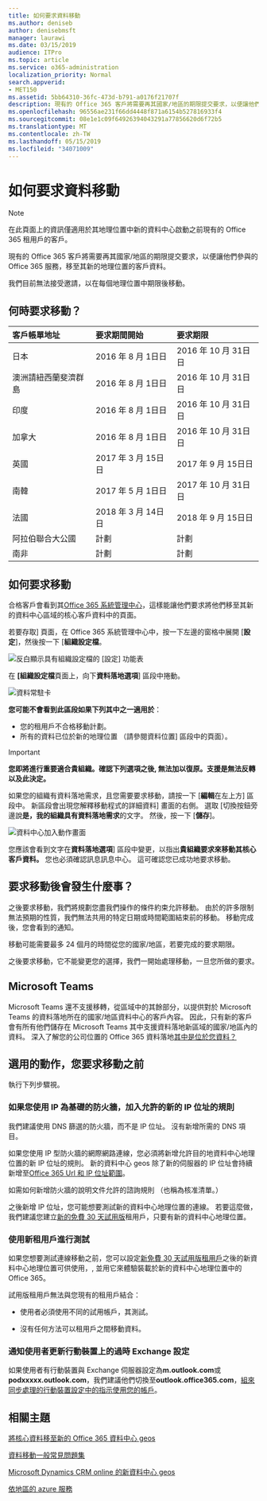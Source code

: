 ```yaml
---
title: 如何要求資料移動
ms.author: deniseb
author: denisebmsft
manager: laurawi
ms.date: 03/15/2019
audience: ITPro
ms.topic: article
ms.service: o365-administration
localization_priority: Normal
search.appverid:
- MET150
ms.assetid: 5bb64310-36fc-473d-b791-a0176f21707f
description: 現有的 Office 365 客戶將需要再其國家/地區的期限提交要求，以便讓他們參與的 Office 365 服務，移至其新的地理位置的客戶資料。
ms.openlocfilehash: 96556ae231f66dd4448f871a6154b527816933f4
ms.sourcegitcommit: 08e1e1c09f64926394043291a77856620d6f72b5
ms.translationtype: MT
ms.contentlocale: zh-TW
ms.lasthandoff: 05/15/2019
ms.locfileid: "34071009"
---
```

# <a name="how-to-request-your-data-move"></a>如何要求資料移動

> [!NOTE]
> 在此頁面上的資訊僅適用於其地理位置中新的資料中心啟動之前現有的 Office 365 租用戶的客戶。 
  
現有的 Office 365 客戶將需要再其國家/地區的期限提交要求，以便讓他們參與的 Office 365 服務，移至其新的地理位置的客戶資料。 
  
我們目前無法接受邀請，以在每個地理位置中期限後移動。 
  
## <a name="when-can-i-request-a-move"></a>何時要求移動？

|**客戶帳單地址**|**要求期間開始**|**要求期限**|
|:-----|:-----|:-----|
|日本  <br/> |2016 年 8 月 1日日  <br/> |2016 年 10 月 31日日  <br/> |
|澳洲請紐西蘭斐濟群島  <br/> |2016 年 8 月 1日日  <br/> |2016 年 10 月 31日日  <br/> |
|印度  <br/> |2016 年 8 月 1日日  <br/> |2016 年 10 月 31日日  <br/> |
|加拿大  <br/> |2016 年 8 月 1日日  <br/> |2016 年 10 月 31日日  <br/> |
|英國  <br/> |2017 年 3 月 15日日  <br/> |2017 年 9 月 15日日  <br/> |
|南韓  <br/> |2017 年 5 月 1日日  <br/> |2017 年 10 月 31日日  <br/> |
|法國  <br/> |2018 年 3 月 14日日  <br/> |2018 年 9 月 15日日  <br/> |
|阿拉伯聯合大公國  <br/> |計劃  <br/> |計劃  <br/> |
|南非  <br/> |計劃  <br/> |計劃  <br/> |
   
## <a name="how-to-request-a-move"></a>如何要求移動

合格客戶會看到其[Office 365 系統管理中心](https://aka.ms/365admin)，這樣能讓他們要求將他們移至其新的資料中心區域的核心客戶資料中的頁面。  
  
若要存取] 頁面，在 Office 365 系統管理中心中，按一下左邊的窗格中展開 [**設定**]，然後按一下 [**組織設定檔**。
  
![反白顯示具有組織設定檔的 [設定] 功能表](media/22799fac-32b4-4f79-ae60-3f6ffb7cfbd7.png)
  
在 **[組織設定檔**頁面上，向下**資料落地選項**] 區段中捲動。 
  
![資料常駐卡](media/fdb02cd0-825d-4d9e-bb35-6f806282884f.png)
  
**您可能不會看到此區段如果下列其中之一適用於**：
- 您的租用戶不合格移動計劃。 
- 所有的資料已位於新的地理位置 （請參閱資料位置] 區段中的頁面）。 
  
> [!IMPORTANT]
> **您即將進行重要適合貴組織。確認下列選項之後, 無法加以復原。支援是無法反轉以及此決定。**
  
如果您的組織有資料落地需求，且您需要要求移動，請按一下 [**編輯**在左上方] 區段中。 新區段會出現您解釋移動程式的詳細資料] 畫面的右側。 選取 [切換按鈕旁邊說**是，我的組織具有資料落地需求**的文字。 然後，按一下 [**儲存**]。
  
![資料中心加入動作畫面](media/f97ab8d2-b0e1-49bf-9d6b-bf75f3081233.png)
  
您應該會看到文字在**資料落地選項**] 區段中變更，以指出**貴組織要求來移動其核心客戶資料。** 您也必須確認訊息訊息中心。 這可確認您已成功地要求移動。 


  
## <a name="what-happens-after-requesting-a-move"></a>要求移動後會發生什麼事？

之後要求移動，我們將規劃您盡我們操作的條件約束允許移動。 由於的許多限制無法預期的性質，我們無法共用的特定日期或時間範圍結束前的移動。 移動完成後，您會看到的通知。
  
移動可能需要最多 24 個月的時間從您的國家/地區，若要完成的要求期限。
  
之後要求移動，它不能變更您的選擇，我們一開始處理移動，一旦您所做的要求。
  
## <a name="microsoft-teams"></a>Microsoft Teams

Microsoft Teams 還不支援移轉，從區域中的其餘部分，以提供對於 Microsoft Teams 的資料落地所在的國家/地區資料中心的客戶內容。  因此，只有新的客戶會有所有他們儲存在 Microsoft Teams 其中支援資料落地新區域的國家/地區內的資料。  深入了解您的公司位置的 Office 365 資料落地[其中是位於您資料？](https://products.office.com/where-is-your-data-located)   

## <a name="optional-actions-before-you-request-a-move"></a>選用的動作，您要求移動之前

執行下列步驟視。
  
### <a name="if-you-use-an-ip-based-firewall-add-allow-rules-for-the-new-ip-addresses"></a>如果您使用 IP 為基礎的防火牆，加入允許的新的 IP 位址的規則

我們建議使用 DNS 篩選的防火牆，而不是 IP 位址。 沒有新增所需的 DNS 項目。
  
如果您使用 IP 型防火牆的網際網路連線，您必須將新增允許目的地資料中心地理位置的新 IP 位址的規則。 新的資料中心 geos 除了新的伺服器的 IP 位址會持續新增至[Office 365 Url 和 IP 位址範圍](https://go.microsoft.com/fwlink/p/?LinkId=229631)。
  
如需如何新增防火牆的說明文件允許的諮詢規則 （也稱為核准清單。）
  
之後新增 IP 位址，您可能想要測試新的資料中心地理位置的連線。 若要這麼做，我們建議您建立[新的免費 30 天試用版](https://go.microsoft.com/fwlink/?LinkId=522463)租用戶，只要有新的資料中心地理位置。 
  
### <a name="test-using-a-new-tenant"></a>使用新租用戶進行測試

如果您想要測試連線移動之前，您可以設定[新免費 30 天試用版租用戶](https://go.microsoft.com/fwlink/?LinkId=522463)之後的新資料中心地理位置可供使用，, 並用它來體驗裝載於新的資料中心地理位置中的 Office 365。 
  
試用版租用戶無法與您現有的租用戶結合：
  
- 使用者必須使用不同的試用帳戶，其測試。
    
- 沒有任何方法可以租用戶之間移動資料。
    
### <a name="notify-users-to-update-out-of-date-exchange-settings-on-mobile-devices"></a>通知使用者更新行動裝置上的過時 Exchange 設定

如果使用者有行動裝置與 Exchange 伺服器設定為**m.outlook.com**或**podxxxxx.outlook.com**，我們建議他們切換至**outlook.office365.com**，[組來同步處理的行動裝置設定中的指示使用您的帳戶](https://support.office.com/article/c9139caf-01ab-41a0-827c-3c06ee569ed3)。

## <a name="related-topics"></a>相關主題

[將核心資料移至新的 Office 365 資料中心 geos](moving-data-to-new-datacenter-geos.md)

[資料移動一般常見問題集](data-move-faq.md)

[Microsoft Dynamics CRM online 的新資料中心 geos](https://go.microsoft.com/fwlink/p/?Linkid=615924)
  
[依地區的 azure 服務](https://azure.microsoft.com/en-us/regions/)
  

